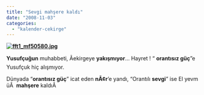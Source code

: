 ```yaml
---
title: "Sevgi mahşere kaldı"
date: "2008-11-03"
categories: 
  - "kalender-cekirge"
---
```


**[![fft1_mf50580.jpg](/uploads/2008/11/fft1_mf50580.jpg)](/uploads/2008/11/fft1_mf50580.jpg "fft1_mf50580.jpg")**

**Yusufçuğun** muhabbeti, Ãekirgeye **yakışmıyor**… Hayret ! “ **orantısız güç**”e Yusufçuk hiç alışmıyor.

Dünyada “**orantısız güç**” icat eden **nÃ¢r**’e yandı, “Orantılı **sevgi**” ise El yevm üÂ  **mahşere** kaldıÂ
